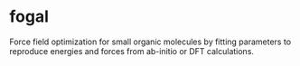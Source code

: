 # fogal
Force field optimization for small organic molecules by fitting parameters to reproduce energies and forces from ab-initio or DFT calculations.
